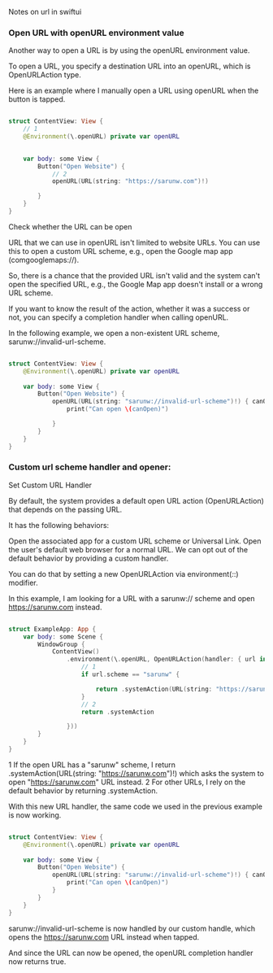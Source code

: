 Notes on url in swiftui<!--more-->


### Open URL with openURL environment value

Another way to open a URL is by using the openURL environment value.

To open a URL, you specify a destination URL into an openURL, which is OpenURLAction type.

Here is an example where I manually open a URL using openURL when the button is tapped.
```swift

struct ContentView: View {
    // 1
    @Environment(\.openURL) private var openURL

    
    var body: some View {
        Button("Open Website") {
            // 2
            openURL(URL(string: "https://sarunw.com")!)

        }
    }
}
```

Check whether the URL can be open

URL that we can use in openURL isn't limited to website URLs. You can use this to open a custom URL scheme, e.g., open the Google map app (comgooglemaps://).

So, there is a chance that the provided URL isn't valid and the system can't open the specified URL, e.g., the Google Map app doesn't install or a wrong URL scheme.

If you want to know the result of the action, whether it was a success or not, you can specify a completion handler when calling openURL.

In the following example, we open a non-existent URL scheme, sarunw://invalid-url-scheme.
```swift

struct ContentView: View {
    @Environment(\.openURL) private var openURL
    
    var body: some View {
        Button("Open Website") {
            openURL(URL(string: "sarunw://invalid-url-scheme")!) { canOpen in
                print("Can open \(canOpen)")

            }
        }
    }
}


``` 

### Custom url scheme handler and opener:

Set Custom URL Handler

By default, the system provides a default open URL action (OpenURLAction) that depends on the passing URL.

It has the following behaviors:

Open the associated app for a custom URL scheme or Universal Link.
Open the user's default web browser for a normal URL.
We can opt out of the default behavior by providing a custom handler.

You can do that by setting a new OpenURLAction via environment(_:_:) modifier.

In this example, I am looking for a URL with a sarunw:// scheme and open https://sarunw.com instead.
```swift

struct ExampleApp: App {
    var body: some Scene {
        WindowGroup {
            ContentView()
                .environment(\.openURL, OpenURLAction(handler: { url in
                    // 1
                    if url.scheme == "sarunw" {

                        return .systemAction(URL(string: "https://sarunw.com")!)
                    }
                    // 2
                    return .systemAction

                }))
        }
    }
}
```
1 If the open URL has a "sarunw" scheme, I return .systemAction(URL(string: "https://sarunw.com")!) which asks the system to open "https://sarunw.com" URL instead.
2 For other URLs, I rely on the default behavior by returning .systemAction.

With this new URL handler, the same code we used in the previous example is now working.

```swift

struct ContentView: View {
    @Environment(\.openURL) private var openURL
    
    var body: some View {
        Button("Open Website") {
            openURL(URL(string: "sarunw://invalid-url-scheme")!) { canOpen in
                print("Can open \(canOpen)")
            }
        }
    }
}
```

sarunw://invalid-url-scheme is now handled by our custom handle, which opens the https://sarunw.com URL instead when tapped.

And since the URL can now be opened, the openURL completion handler now returns true.

